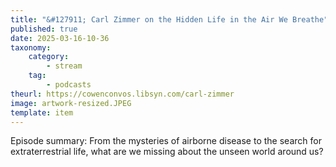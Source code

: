 ```yaml
---
title: "&#127911; Carl Zimmer on the Hidden Life in the Air We Breathe"
published: true
date: 2025-03-16-10-36
taxonomy:
    category:
        - stream
    tag:
        - podcasts
theurl: https://cowenconvos.libsyn.com/carl-zimmer
image: artwork-resized.JPEG
template: item
---
```


Episode summary: From the mysteries of airborne disease to the search for extraterrestrial life, what are we missing about the unseen world around us?
